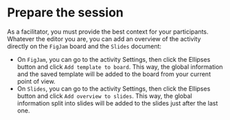 # Prepare the session

As a facilitator, you must provide the best context for your participants. Whatever the editor you are, you can add an overview of the activity directly on the `FigJam` board and the `Slides` document:

* On `FigJam`, you can go to the activity Settings, then click the Ellipses button and click `Add template to board`. This way, the global information and the saved template will be added to the board from your current point of view.
* On `Slides`, you can go to the activity Settings, then click the Ellipses button and click `Add overview to slides`. This way, the global information split into slides will be added to the slides just after the last one.
